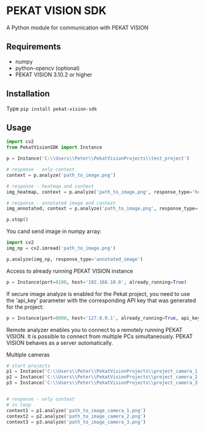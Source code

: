 # PEKAT VISION SDK

A Python module for communication with PEKAT VISION

## Requirements

* numpy
* python-opencv (optional)
* PEKAT VISION 3.10.2 or higher


## Installation
Type `pip install pekat-vision-sdk`

## Usage

```python
import cv2
from PekatVisionSDK import Instance

p = Instance('C:\\Users\\Peter\\PekatVisionProjects\\test_project')

# response - only context
context = p.analyze('path_to_image.png')

# response - heatmap and context
img_heatmap, context = p.analyze('path_to_image.png', response_type='heatmap')

# response - annotated image and context
img_annotated, context = p.analyze('path_to_image.png', response_type='annotated_image')

p.stop()
```

You cand send image in numpy array:

```python
import cv2
img_np = cv2.imread('path_to_image.png')

p.analyze(img_np, response_type='annotated_image')
```

Access to already running PEKAT VISION instance
```python
p = Instance(port=8100, host='192.168.10.0', already_running=True)
```

If secure image analyze is enabled for the Pekat project, you need to use the 'api_key' parameter with the corresponding API key that was generated for the project:
```python
p = Instance(port=8000, host='127.0.0.1', already_running=True, api_key='write_your_api_key_here')
```

Remote analyzer enables you to connect to a remotely running PEKAT VISION. It is possible to connect from multiple PCs simultaneously. PEKAT VISION behaves as a server automatically.

Multiple cameras
```python
# start projects
p1 = Instance('C:\\Users\\Peter\\PekatVisionProjects\\project_camera_1')
p2 = Instance('C:\\Users\\Peter\\PekatVisionProjects\\project_camera_2')
p3 = Instance('C:\\Users\\Peter\\PekatVisionProjects\\project_camera_3')


# response - only context 
# in loop
context1 = p1.analyze('path_to_image_camera_1.png')
context2 = p2.analyze('path_to_image_camera_2.png')
context3 = p3.analyze('path_to_image_camera_3.png')
```
